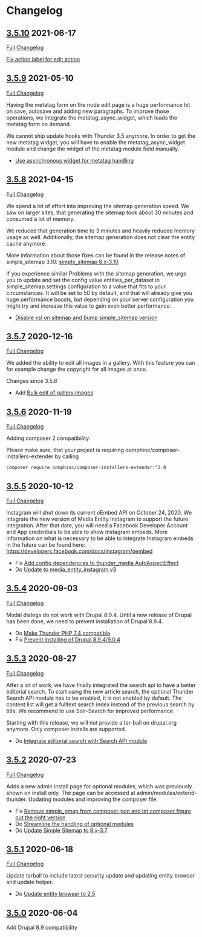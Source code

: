 # Changelog

## [3.5.10](https://github.com/thunder/thunder-distribution/tree/3.5.10) 2021-06-17
[Full Changelog](https://github.com/thunder/thunder-distribution/compare/3.5.9...3.5.10)

[Fix action label for edit action](https://www.drupal.org/node/3219054)

## [3.5.9](https://github.com/thunder/thunder-distribution/tree/3.5.9) 2021-05-10
[Full Changelog](https://github.com/thunder/thunder-distribution/compare/3.5.8...3.5.9)

Having the metatag form on the node edit page is a huge performance hit on save, autosave and adding new paragraphs. To
improve those operations, we integrate the metatag_async_widget, which loads the metatag form on demand.

We cannot ship update hooks with Thunder 3.5 anymore. In order to get the new metatag widget, you will have to enable
the metatag_async_widget module and change the widget of the metatag module field manually.

- [Use asynchronous widget for metatag handling](https://www.drupal.org/node/3208355)

## [3.5.8](https://github.com/thunder/thunder-distribution/tree/3.5.8) 2021-04-15
[Full Changelog](https://github.com/thunder/thunder-distribution/compare/3.5.7...3.5.8)

We spend a lot of effort into improving the sitemap generation speed. We saw on larger sites, that generating the sitemap
took about 30 minutes and consumed a lot of memory.

We reduced that generation time to 3 minutes and heavily reduced memory usage as well. Additionally, the sitemap
generation does not clear the entity cache anymore.

More information about those fixes can be found in the release notes of simple_sitemap 3.10:
[simple_sitemap 8.x-3.10](https://www.drupal.org/project/simple_sitemap/releases/8.x-3.10)

If you experience similar Problems with the sitemap generation, we urge you to update and set the config value entities_per_dataset
in simple_sitemap.settings configuration to a value that fits to your circumstances. It will be set to 50 by default,
and that will already give you huge performance boosts, but depending on your server configuration you might try and
increase this value to gain even better performance.

- [Disable xsl on sitemap and bump simple_sitemap version](https://www.drupal.org/node/3208377)

## [3.5.7](https://github.com/thunder/thunder-distribution/tree/3.5.7) 2020-12-16
[Full Changelog](https://github.com/thunder/thunder-distribution/compare/3.5.6...3.5.7)

We added the ability to edit all images in a gallery. With this feature you can for example change the copyright for all images at once.

Changes since 3.5.6

- Add [Bulk edit of gallery images](https://www.drupal.org/node/3187607)

## [3.5.6](https://github.com/thunder/thunder-distribution/tree/3.5.6) 2020-11-19
[Full Changelog](https://github.com/thunder/thunder-distribution/compare/3.5.5...3.5.6)

Adding composer 2 compatibility.

Please make sure, that your project is requiring oomphinc/composer-installers-extender by calling

    composer require oomphinc/composer-installers-extender:^2.0


## [3.5.5](https://github.com/thunder/thunder-distribution/tree/3.5.5) 2020-10-12
[Full Changelog](https://github.com/thunder/thunder-distribution/compare/3.5.4...3.5.5)

Instagram will shut down its current oEmbed API on October 24, 2020. We integrate the new version of Media Entity Instagram to support the future integration.
After that date, you will need a Facebook Developer Account and App credentials to be able to show Instagram embeds.
More information on what is necessary to be able to integrate Instagram embeds in the future can be found here:
https://developers.facebook.com/docs/instagram/oembed

- Fix [Add config dependencies to thunder_media AutoAspectEffect](https://www.drupal.org/node/3164391)
- Do [Update to media_entity_instagram v3](https://www.drupal.org/node/3171500)

## [3.5.4](https://github.com/thunder/thunder-distribution/tree/3.5.4) 2020-09-03
[Full Changelog](https://github.com/thunder/thunder-distribution/compare/3.5.3...3.5.4)

Modal dialogs do not work with Drupal 8.9.4. Until a new release of Drupal has been done, we need to prevent installation of Drupal 8.9.4.

- Do [Make Thunder PHP 7.4 compatible](https://www.drupal.org/node/3168860)
- Fix [Prevent installing of Drupal 8.9.4/9.0.4](https://www.drupal.org/node/3168846)

## [3.5.3](https://github.com/thunder/thunder-distribution/tree/3.5.3) 2020-08-27
[Full Changelog](https://github.com/thunder/thunder-distribution/compare/3.5.2...3.5.3)

After a lot of work, we have finally integrated the search api to have a better editorial search.
To start using the new article search, the optional Thunder Search API module has to be enabled, it is not enabled by default. The content list will get a fulltext search index instead of the previous search by title. We recommend to use Solr-Search for improved performance.

Starting with this release, we will not provide a tar-ball on drupal.org anymore. Only composer installs are supported.

- Do [Integrate editorial search with Search API module](https://www.drupal.org/node/2899254)

## [3.5.2](https://github.com/thunder/thunder-distribution/tree/3.5.2) 2020-07-23
[Full Changelog](https://github.com/thunder/thunder-distribution/compare/3.5.1...3.5.2)

Adds a new admin install page for optional modules, which was previously shown on install only. The page can be accessed at admin/modules/extend-thunder.
Updating modules and improving the composer file.

- Fix [Remove simple_gmap from composer.json and let composer figure out the right version](https://www.drupal.org/node/3133327)
- Do [Streamline the handling of optional modules](https://www.drupal.org/node/3160788)
- Do [Update Simple Sitemap to 8.x-3.7](https://www.drupal.org/node/3157156)

## [3.5.1](https://github.com/thunder/thunder-distribution/tree/3.5.1) 2020-06-18
[Full Changelog](https://github.com/thunder/thunder-distribution/compare/3.5.0...3.5.1)

Update tarball to include latest security update and updating entity browser and update helper.

- Do [Update entity browser to 2.5](https://www.drupal.org/node/3146606)

## [3.5.0](https://github.com/thunder/thunder-distribution/tree/3.5.0) 2020-06-04

Add Drupal 8.9 compatibility

